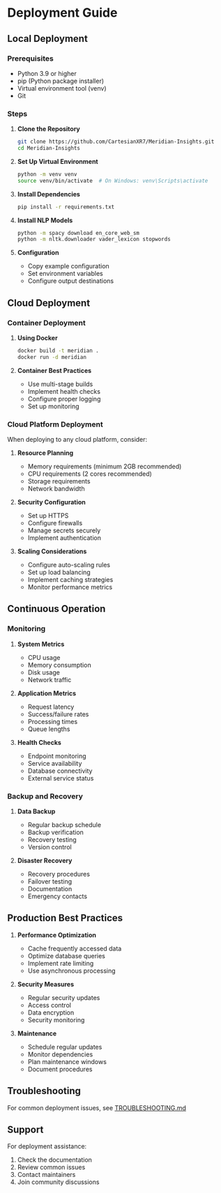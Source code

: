 # Deployment Guide

## Local Deployment

### Prerequisites
- Python 3.9 or higher
- pip (Python package installer)
- Virtual environment tool (venv)
- Git

### Steps

1. **Clone the Repository**
   ```bash
   git clone https://github.com/CartesianXR7/Meridian-Insights.git
   cd Meridian-Insights
   ```

2. **Set Up Virtual Environment**
   ```bash
   python -m venv venv
   source venv/bin/activate  # On Windows: venv\Scripts\activate
   ```

3. **Install Dependencies**
   ```bash
   pip install -r requirements.txt
   ```

4. **Install NLP Models**
   ```bash
   python -m spacy download en_core_web_sm
   python -m nltk.downloader vader_lexicon stopwords
   ```

5. **Configuration**
   - Copy example configuration
   - Set environment variables
   - Configure output destinations

## Cloud Deployment

### Container Deployment

1. **Using Docker**
   ```bash
   docker build -t meridian .
   docker run -d meridian
   ```

2. **Container Best Practices**
   - Use multi-stage builds
   - Implement health checks
   - Configure proper logging
   - Set up monitoring

### Cloud Platform Deployment

When deploying to any cloud platform, consider:

1. **Resource Planning**
   - Memory requirements (minimum 2GB recommended)
   - CPU requirements (2 cores recommended)
   - Storage requirements
   - Network bandwidth

2. **Security Configuration**
   - Set up HTTPS
   - Configure firewalls
   - Manage secrets securely
   - Implement authentication

3. **Scaling Considerations**
   - Configure auto-scaling rules
   - Set up load balancing
   - Implement caching strategies
   - Monitor performance metrics

## Continuous Operation

### Monitoring

1. **System Metrics**
   - CPU usage
   - Memory consumption
   - Disk usage
   - Network traffic

2. **Application Metrics**
   - Request latency
   - Success/failure rates
   - Processing times
   - Queue lengths

3. **Health Checks**
   - Endpoint monitoring
   - Service availability
   - Database connectivity
   - External service status

### Backup and Recovery

1. **Data Backup**
   - Regular backup schedule
   - Backup verification
   - Recovery testing
   - Version control

2. **Disaster Recovery**
   - Recovery procedures
   - Failover testing
   - Documentation
   - Emergency contacts

## Production Best Practices

1. **Performance Optimization**
   - Cache frequently accessed data
   - Optimize database queries
   - Implement rate limiting
   - Use asynchronous processing

2. **Security Measures**
   - Regular security updates
   - Access control
   - Data encryption
   - Security monitoring

3. **Maintenance**
   - Schedule regular updates
   - Monitor dependencies
   - Plan maintenance windows
   - Document procedures

## Troubleshooting

For common deployment issues, see [TROUBLESHOOTING.md](TROUBLESHOOTING.md)

## Support

For deployment assistance:
1. Check the documentation
2. Review common issues
3. Contact maintainers
4. Join community discussions

